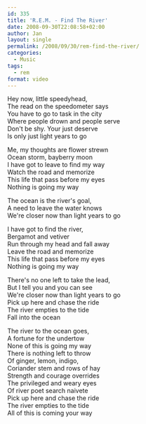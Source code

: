 ```yaml
---
id: 335
title: 'R.E.M. - Find The River'
date: 2008-09-30T22:08:58+02:00
author: Jan
layout: single
permalink: /2008/09/30/rem-find-the-river/
categories:
  - Music
tags:
  - rem
format: video
---
```

Hey now, little speedyhead,  
The read on the speedometer says  
You have to go to task in the city  
Where people drown and people serve  
Don't be shy. Your just deserve  
Is only just light years to go

Me, my thoughts are flower strewn  
Ocean storm, bayberry moon  
I have got to leave to find my way  
Watch the road and memorize  
This life that pass before my eyes  
Nothing is going my way

The ocean is the river's goal,  
A need to leave the water knows  
We're closer now than light years to go

I have got to find the river,  
Bergamot and vetiver  
Run through my head and fall away  
Leave the road and memorize  
This life that pass before my eyes  
Nothing is going my way

There's no one left to take the lead,  
But I tell you and you can see  
We're closer now than light years to go  
Pick up here and chase the ride  
The river empties to the tide  
Fall into the ocean

The river to the ocean goes,  
A fortune for the undertow  
None of this is going my way  
There is nothing left to throw  
Of ginger, lemon, indigo,  
Coriander stem and rows of hay  
Strength and courage overrides  
The privileged and weary eyes  
Of river poet search naivete  
Pick up here and chase the ride  
The river empties to the tide  
All of this is coming your way